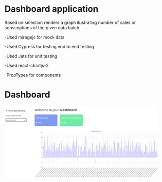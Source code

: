 # Dashboard application

 Based on selection renders a graph ilustrating number of sales or subscriptions of the given data batch
 
 
 -Used miragejs for mock data
 
 -Used Cypress for testing end to end testing
 
 -Used Jets for unit testing
 
 -Used react-chartjs-2
 
 -PropTypes for components
 
 # Dashboard
 ![](https://github.com/funakoshiapi/refactoring_react_hooks/blob/main/dashboard.PNG)
 
 
 
 
 


